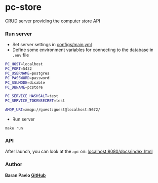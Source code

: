# pc-store
CRUD server providing the computer store API

### Run server
+ Set server settings in [configs/main.yml](./configs/main.yml)
+ Define some environment variables for connecting to the database in `.env` file
```bash
PC_HOST=localhost
PC_PORT=5432
PC_USERNAME=postgres
PC_PASSWORD=password
PC_SSLMODE=disable
PC_DBNAME=pcstore

PC_SERVICE_HASHSALT=test
PC_SERVICE_TOKENSECRET=test

AMQP_URI=amqp://guest:guest@localhost:5672/
```

+ Run server
```
make run
```

### API
After launch, you can look at the `api` on: [localhost:8080/docs/index.html](http://localhost:8080/docs/index.html)

### Author
**Baran Pavlo [GitHub](https://github.com/samurai-of-honor)**
